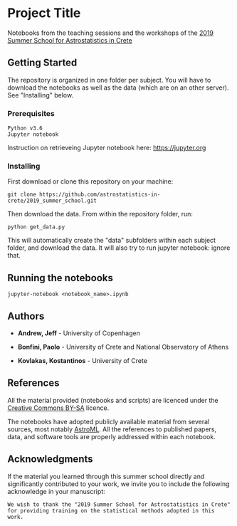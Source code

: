 # Project Title

Notebooks from the teaching sessions and the workshops of the
[2019 Summer School for Astrostatistics in Crete](
https://astro.physics.uoc.gr/Conferences/Astrostatistics_School_Crete_2019)

## Getting Started

The repository is organized in one folder per subject.
You will have to download the notebooks as well as the data
(which are on an other server).
See "Installing" below.

### Prerequisites 

```
Python v3.6
Jupyter notebook
```
Instruction on retrieveing Jupyter notebook here: https://jupyter.org

### Installing

First download or clone this repository on your machine:

```
git clone https://github.com/astrostatistics-in-crete/2019_summer_school.git
```

Then download the data. 
From within the repository folder, run:

```
python get_data.py
```
This will automatically create the "data" subfolders within each 
subject folder, and download the data.
It will also try to run jupyter notebook: ignore that. 

## Running the notebooks

```
jupyter-notebook <notebook_name>.ipynb
```
## Authors

* **Andrew, Jeff** - University of Copenhagen

* **Bonfini, Paolo** - University of Crete and National Observatory of Athens

* **Kovlakas, Kostantinos** - University of Crete

## References

All the material provided (notebooks and scripts) are licenced
under the [Creative Commons BY-SA](https://creativecommons.org/licenses/by-sa/3.0/)
licence.

The notebooks have adopted publicly available material from
several sources, most notably [AstroML](http://www.astroml.org).
All the references to published papers, data, and software tools are
properly addressed within each notebook.


## Acknowledgments

If the material you learned through this summer school directly
and significantly contributed to your work, we invite you to
include the following acknowledge in your manuscript:

```
We wish to thank the "2019 Summer School for Astrostatistics in Crete" for providing training on the statistical methods adopted in this work.
```
